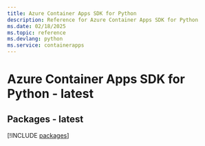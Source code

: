 ```yaml
---
title: Azure Container Apps SDK for Python
description: Reference for Azure Container Apps SDK for Python
ms.date: 02/18/2025
ms.topic: reference
ms.devlang: python
ms.service: containerapps
---
```

# Azure Container Apps SDK for Python - latest
## Packages - latest
[!INCLUDE [packages](container-apps-index.md)]